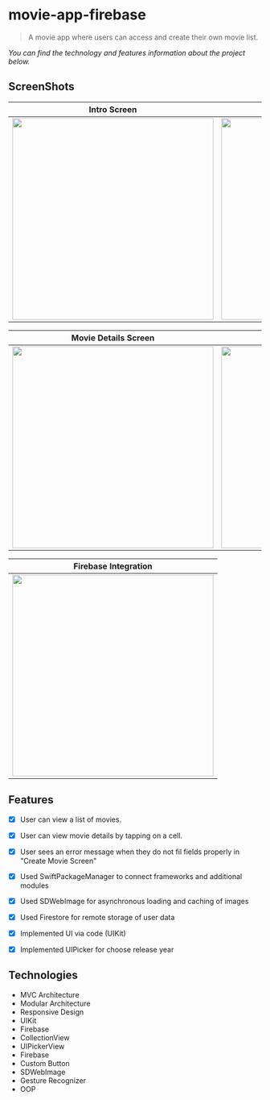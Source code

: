 # movie-app-firebase

> A movie app where users can access and create their own movie list.


*You can find the technology and features information about the project below.*



## ScreenShots

| Intro Screen | Movie List Screen |Create Movie Screen|
| ------------ |  -----------------|--------------------
<img src ="https://snipboard.io/7sko6C.jpg" widt=200 height=400>|<img src ="https://snipboard.io/v0DlxR.jpg" widt=200 height=400>|<img src ="https://snipboard.io/xmw75y.jpg" widt=200 height=400>

| Movie Details Screen| Edit Movie Screen |
| ------------------- |  -----------------|
<img src ="https://snipboard.io/fTk0Ht.jpg" widt=200 height=400>|<img src ="https://snipboard.io/fj4Wsh.jpg" widt=200 height=400>

| Firebase Integration| 
| ------------------- |  
<img src ="https://snipboard.io/CQGzPZ.jpg" widt=200 height=400>|

## Features
- [x] User can view a list of movies. 
- [x] User can view movie details by tapping on a cell.
- [x] User sees an error message when they do not fil fields properly in "Create Movie Screen"
- [x] Used SwiftPackageManager to connect frameworks and additional modules
- [x] Used SDWebImage for asynchronous loading and caching of images
- [x] Used Firestore for remote storage of user data
- [x] Implemented UI via code (UIKit)
- [x] Implemented UIPicker for choose release year


## Technologies

- MVC Architecture
- Modular Architecture
- Responsive Design
- UIKit
- Firebase
- CollectionView
- UIPickerView
- Firebase
- Custom Button
- SDWebImage
- Gesture Recognizer
- OOP
